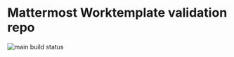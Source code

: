 # Mattermost Worktemplate validation repo

![main build status](https://github.com/JulienTant/mattermost-worktemplate/actions/workflows/node.js.yml/badge.svg?branch=main&v=1)
